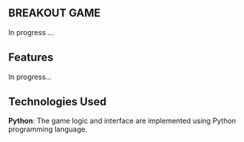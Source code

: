 ## BREAKOUT GAME

In progress ...
## Features

In progress...
## Technologies Used
**Python**: The game logic and interface are implemented using Python programming language.

